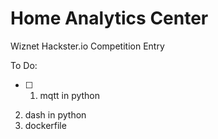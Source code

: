 # Home Analytics Center

Wiznet Hackster.io Competition Entry

To Do:

* [ ] 1. mqtt in python
2. dash in python
3. dockerfile


